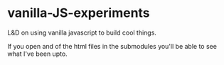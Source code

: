 # vanilla-JS-experiments
L&amp;D on using vanilla javascript to build cool things.

If you open and of the html files in the submodules you'll be able to see what I've been upto.